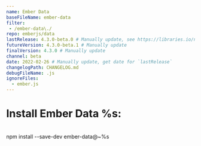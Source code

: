 ```yaml
---
name: Ember Data
baseFileName: ember-data
filter:
 - /ember-data\./
repo: emberjs/data
lastRelease: 4.3.0-beta.0 # Manually update, see https://libraries.io/npm/ember-data throughout
futureVersion: 4.3.0-beta.1 # Manually update
finalVersion: 4.3.0 # Manually update
channel: beta
date: 2022-02-26 # Manually update, get date for `lastRelease` 
changelogPath: CHANGELOG.md
debugFileName: .js
ignoreFiles:
  - ember.js
---
```

# Install Ember Data %s:
<br>
npm install --save-dev ember-data@~%s
